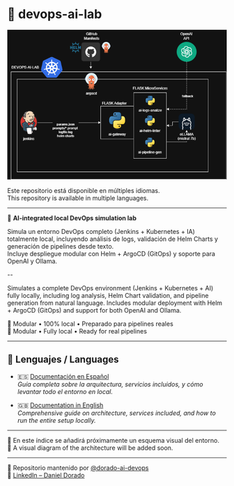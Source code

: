 # 🧪 devops-ai-lab

![devops-ai-lab-diagram](./images/devops-ai-lab.drawio.png)

Este repositorio está disponible en múltiples idiomas.  
This repository is available in multiple languages.

---

🤖 **AI-integrated local DevOps simulation lab**  

Simula un entorno DevOps completo (Jenkins + Kubernetes + IA) totalmente local, incluyendo análisis de logs, validación de Helm Charts y generación de pipelines desde texto.  
Incluye despliegue modular con Helm + ArgoCD (GitOps) y soporte para OpenAI y Ollama.

--

Simulates a complete DevOps environment (Jenkins + Kubernetes + AI) fully locally, including log analysis, Helm Chart validation, and pipeline generation from natural language.
Includes modular deployment with Helm + ArgoCD (GitOps) and support for both OpenAI and Ollama.

🧠 Modular • 100% local • Preparado para pipelines reales  
🧠 Modular • Fully local • Ready for real pipelines

---

## 📘 Lenguajes / Languages

- 🇪🇸 [Documentación en Español](./README_ES.md)  
  _Guía completa sobre la arquitectura, servicios incluidos, y cómo levantar todo el entorno en local._

- 🇬🇧 [Documentation in English](./README_ENG.md)  
  _Comprehensive guide on architecture, services included, and how to run the entire setup locally._

---

📌 En este índice se añadirá próximamente un esquema visual del entorno.  
📌 A visual diagram of the architecture will be added soon.

---

📁 Repositorio mantenido por [@dorado-ai-devops](https://github.com/dorado-ai-devops)  
🔗 [LinkedIn – Daniel Dorado](https://www.linkedin.com/in/doradodaniel/)
